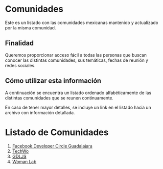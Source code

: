 # Comunidades

Este es un listado con las comunidades mexicanas mantenido y actualizado por la
misma comunidad.

## Finalidad

Queremos proporcionar acceso fácil a todas las personas que buscan conocer las
distintas comunidades, sus temáticas, fechas de reunión y redes sociales.

## Cómo utilizar esta información

A continuación se encuentra un listado ordenado alfabéticamente de las distintas comunidades que se reunen continuamente.

En caso de tener mayor detalles, se incluye un link en el listado hacia un archivo con información detallada.

# Listado de Comunidades

1. [Facebook Developer Circle Guadalajara](perfiles/devcgdl.md)
1. [TechWo](perfiles/techwo.md)
1. [GDLJS](perfiles/gdljs.md)
1. [Woman Lab](perfiles/womanLab.md)
